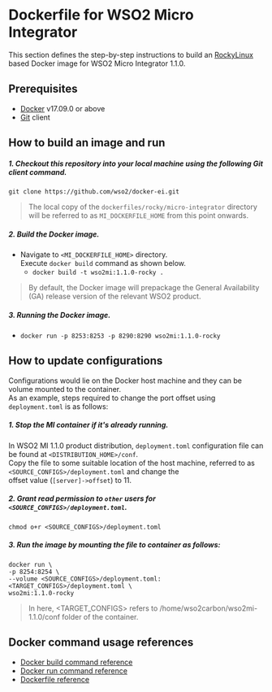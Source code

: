 # Dockerfile for WSO2 Micro Integrator #

This section defines the step-by-step instructions to build an [RockyLinux](https://hub.docker.com/_/rockylinux) based Docker image for WSO2 Micro Integrator 1.1.0.

## Prerequisites

* [Docker](https://www.docker.com/get-docker) v17.09.0 or above
* [Git](https://git-scm.com/book/en/v2/Getting-Started-Installing-Git) client

## How to build an image and run

##### 1. Checkout this repository into your local machine using the following Git client command.

```
git clone https://github.com/wso2/docker-ei.git
```

>The local copy of the `dockerfiles/rocky/micro-integrator` directory will be referred to as `MI_DOCKERFILE_HOME` from this point onwards.

##### 2. Build the Docker image.

- Navigate to `<MI_DOCKERFILE_HOME>` directory. <br>
  Execute `docker build` command as shown below.
    + `docker build -t wso2mi:1.1.0-rocky .`

> By default, the Docker image will prepackage the General Availability (GA) release version of the relevant WSO2 product.

##### 3. Running the Docker image.

- `docker run -p 8253:8253 -p 8290:8290 wso2mi:1.1.0-rocky`

## How to update configurations

Configurations would lie on the Docker host machine and they can be volume mounted to the container. <br>
As an example, steps required to change the port offset using `deployment.toml` is as follows:

##### 1. Stop the MI container if it's already running.

In WSO2 MI 1.1.0 product distribution, `deployment.toml` configuration file can be found at `<DISTRIBUTION_HOME>/conf`.<br>
Copy the file to some suitable location of the host machine, referred to as `<SOURCE_CONFIGS>/deployment.toml` and change the<br>
offset value (`[server]->offset`) to 11.

##### 2. Grant read permission to `other` users for `<SOURCE_CONFIGS>/deployment.toml`.

```
chmod o+r <SOURCE_CONFIGS>/deployment.toml
```

##### 3. Run the image by mounting the file to container as follows:

```
docker run \
-p 8254:8254 \
--volume <SOURCE_CONFIGS>/deployment.toml:<TARGET_CONFIGS>/deployment.toml \
wso2mi:1.1.0-rocky
```

> In here, <TARGET_CONFIGS> refers to /home/wso2carbon/wso2mi-1.1.0/conf folder of the container.

## Docker command usage references

* [Docker build command reference](https://docs.docker.com/engine/reference/commandline/build/)
* [Docker run command reference](https://docs.docker.com/engine/reference/run/)
* [Dockerfile reference](https://docs.docker.com/engine/reference/builder/)
